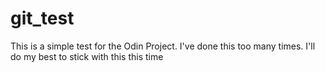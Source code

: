 # git_test

This is a simple test for the Odin Project. I've done this too many times. I'll do my best to stick with this this time